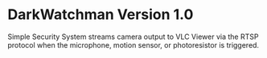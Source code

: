# DarkWatchman Version 1.0
Simple Security System streams camera output to VLC Viewer via the RTSP protocol when the microphone, motion sensor, or photoresistor is triggered.
